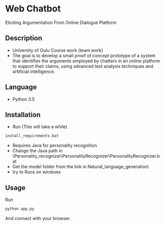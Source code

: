 # Web Chatbot
Eliciting Argumentation From Online Dialogue Platform

## Description
- University of Oulu Course work (team work)
- The goal is to develop a small proof of concept prototype of a system that identifies the arguments employed by chatters in an online platform to support their claims, using advanced text analysis techniques and artificial intelligence.

## Language
- Python 3.5

## Installation
- Run (This will take a while)
```bash
install_requirements.bat
```
- Requires Java for personality recognition
- Change the Java path in \Personality_recognizer\PersonalityRecognizer\PersonalityRecognizer.bat
- Get the model folder from the link in Natural_language_generation\
- try to Runs on windows

## Usage
Run 
```bash
python app.py
```
And connect with your browser.
